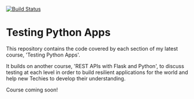 [![Build Status](https://travis-ci.org/schoolofcode-me/testing-python-apps.svg?branch=master)](https://travis-ci.org/schoolofcode-me/testing-python-apps)

# Testing Python Apps

This repository contains the code covered by each section of my latest course, 'Testing Python Apps'.

It builds on another course, 'REST APIs with Flask and Python', to discuss testing at each level in order to build resilient applications for the world and help new Techies to develop their understanding.

Course coming soon!
